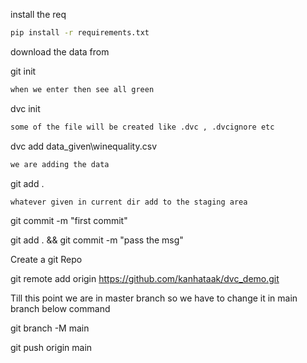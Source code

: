  



install the req
```bash
pip install -r requirements.txt
```

download the data from

git init   
```bash
when we enter then see all green 
```

dvc init  
```bash
some of the file will be created like .dvc , .dvcignore etc
```

dvc add data_given\winequality.csv
```bash
we are adding the data
```

git add .
```bash
whatever given in current dir add to the staging area
```

git commit -m "first commit"

git add . && git commit -m "pass the msg"

Create a git Repo

git remote add origin https://github.com/kanhataak/dvc_demo.git

Till this point we are in master branch so we have to change it in main branch below command

git branch -M main

git push origin main